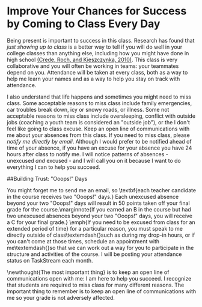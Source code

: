# Improve Your Chances for Success by Coming to Class Every Day

Being present is important to success in this class. Research has found that *just showing up to class* is a better way to tell if you will do well in your college classes than anything else, including how you might have done in high school [(Crede, Roch, and Kieszczynka, 2010)](http://rer.sagepub.com/content/80/2/272.short). This class is very collaborative and you will often be working in teams: your teammates depend on you. Attendance will be taken at every class, both as a way to help me learn your names and as a way to help you stay on track with attendance.

I also understand that life happens and sometimes you might need to miss class. Some acceptable reasons to miss class include family emergencies, car troubles break down, icy or snowy roads, or illness. Some not acceptable reasons to miss class include oversleeping, conflict with outside jobs (coaching a youth team is considered an "outside job"), or the I don't feel like going to class excuse. Keep an open line of communications with me about your absences from this class. If you need to miss class, please *notify me directly by email*. Although I would prefer to be notified ahead of time of your absence, if you have an excuse for your absence you have 24 hours after class to notify me. I will notice patterns of absences - unexcused *and* excused - and I will call you on it because I want to do everything I can to help you succeed.

##Building Trust: "Ooops!" Days

You might forget me to send me an email, so \textbf{each teacher candidate in the course receives two "Ooops!" days.} Each unexcused absence beyond your two "Ooops!" days will result in 50 points taken off your final grade for the course.\marginnote{If you earned an B in the course but had two unexcused absences beyond your two "Ooops!" days, you will receive a C for your final grade.} \emph{If you need to be excused from class for an extended period of time} for a particular reason, you must speak to me directly outside of class\textemdash{}such as during my drop-in hours, or if you can't come at those times, schedule an appointment with me\textemdash{}so that we can work out a way for you to participate in the structure and activities of the course. I will be posting your attendance status on TaskStream each month.

\newthought{The most important thing} is to keep an open line of communications open with me: I am here to help you succeed. I recognize that students are required to miss class for many different reasons. The important thing to remember is to keep an open line of communications with me so your grade is not adversely affected.